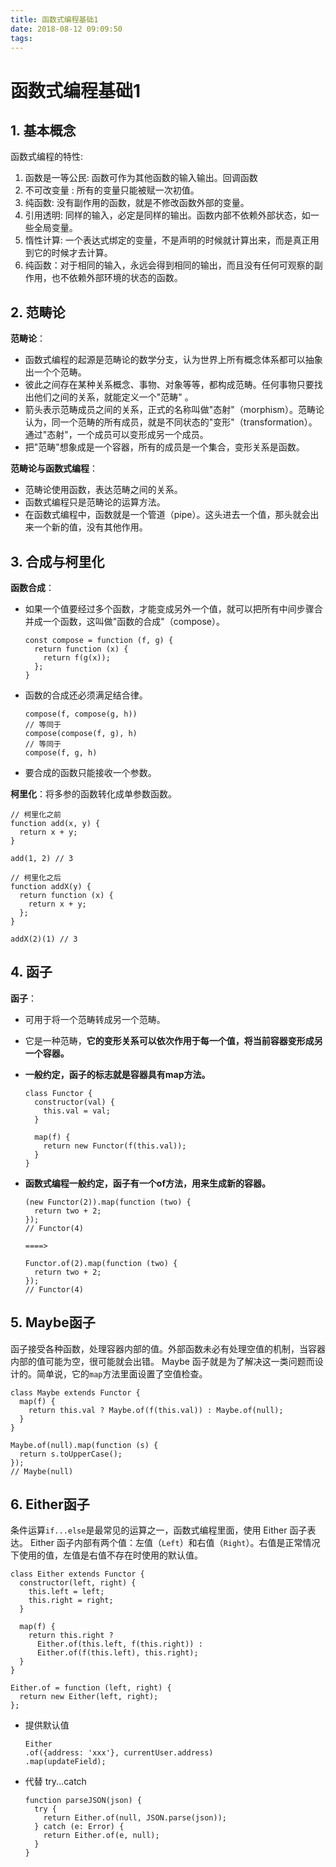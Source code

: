 ```yaml
---
title: 函数式编程基础1
date: 2018-08-12 09:09:50
tags:
---
```


# 函数式编程基础1

## 1. 基本概念

函数式编程的特性:

1. 函数是一等公民: 函数可作为其他函数的输入输出。回调函数
2. 不可改变量 : 所有的变量只能被赋一次初值。
3. 纯函数: 没有副作用的函数，就是不修改函数外部的变量。
4. 引用透明: 同样的输入，必定是同样的输出。函数内部不依赖外部状态，如一些全局变量。
5. 惰性计算: 一个表达式绑定的变量，不是声明的时候就计算出来，而是真正用到它的时候才去计算。
6. 纯函数：对于相同的输入，永远会得到相同的输出，而且没有任何可观察的副作用，也不依赖外部环境的状态的函数。

## 2. 范畴论

**范畴论**：

- 函数式编程的起源是范畴论的数学分支，认为世界上所有概念体系都可以抽象出一个个范畴。
- 彼此之间存在某种关系概念、事物、对象等等，都构成范畴。任何事物只要找出他们之间的关系，就能定义一个"范畴" 。
- 箭头表示范畴成员之间的关系，正式的名称叫做"态射"（morphism）。范畴论认为，同一个范畴的所有成员，就是不同状态的"变形"（transformation）。通过"态射"，一个成员可以变形成另一个成员。
- 把"范畴"想象成是一个容器，所有的成员是一个集合，变形关系是函数。 

**范畴论与函数式编程**：

- 范畴论使用函数，表达范畴之间的关系。 
- 函数式编程只是范畴论的运算方法。
- 在函数式编程中，函数就是一个管道（pipe）。这头进去一个值，那头就会出来一个新的值，没有其他作用。

## 3. 合成与柯里化

**函数合成**：

- 如果一个值要经过多个函数，才能变成另外一个值，就可以把所有中间步骤合并成一个函数，这叫做"函数的合成"（compose）。 

  ```
  const compose = function (f, g) {
    return function (x) {
      return f(g(x));
    };
  }
  ```

- 函数的合成还必须满足结合律。 

  ```
  compose(f, compose(g, h))
  // 等同于
  compose(compose(f, g), h)
  // 等同于
  compose(f, g, h)
  ```

- 要合成的函数只能接收一个参数。

**柯里化**：将多参的函数转化成单参数函数。

```
// 柯里化之前
function add(x, y) {
  return x + y;
}

add(1, 2) // 3

// 柯里化之后
function addX(y) {
  return function (x) {
    return x + y;
  };
}

addX(2)(1) // 3
```

## 4. 函子

**函子**：

- 可用于将一个范畴转成另一个范畴。
- 它是一种范畴，**它的变形关系可以依次作用于每一个值，将当前容器变形成另一个容器。** 
- **一般约定，函子的标志就是容器具有map方法。** 

  ```
  class Functor {
    constructor(val) { 
      this.val = val; 
    }
  
    map(f) {
      return new Functor(f(this.val));
    }
  }
  ```

- **函数式编程一般约定，函子有一个of方法，用来生成新的容器。** 

  ```
  (new Functor(2)).map(function (two) {
    return two + 2;
  });
  // Functor(4)
  
  ====>
  
  Functor.of(2).map(function (two) {
    return two + 2;
  });
  // Functor(4)
  ```

## 5. Maybe函子

函子接受各种函数，处理容器内部的值。外部函数未必有处理空值的机制，当容器内部的值可能为空，很可能就会出错。
Maybe 函子就是为了解决这一类问题而设计的。简单说，它的`map`方法里面设置了空值检查。

```
class Maybe extends Functor {
  map(f) {
    return this.val ? Maybe.of(f(this.val)) : Maybe.of(null);
  }
}

Maybe.of(null).map(function (s) {
  return s.toUpperCase();
});
// Maybe(null)
```

## 6. Either函子

条件运算`if...else`是最常见的运算之一，函数式编程里面，使用 Either 函子表达。
Either 函子内部有两个值：左值（`Left`）和右值（`Right`）。右值是正常情况下使用的值，左值是右值不存在时使用的默认值。

```
class Either extends Functor {
  constructor(left, right) {
    this.left = left;
    this.right = right;
  }

  map(f) {
    return this.right ? 
      Either.of(this.left, f(this.right)) :
      Either.of(f(this.left), this.right);
  }
}

Either.of = function (left, right) {
  return new Either(left, right);
};
```

- 提供默认值

  ```
  Either
  .of({address: 'xxx'}, currentUser.address)
  .map(updateField);
  ```

- 代替 try...catch

  ```
  function parseJSON(json) {
    try {
      return Either.of(null, JSON.parse(json));
    } catch (e: Error) {
      return Either.of(e, null);
    }
  }
  ```

